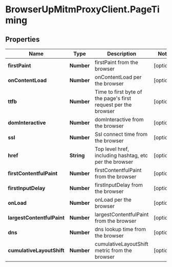 # BrowserUpMitmProxyClient.PageTiming

## Properties

Name | Type | Description | Notes
------------ | ------------- | ------------- | -------------
**firstPaint** | **Number** | firstPaint from the browser | [optional] 
**onContentLoad** | **Number** | onContentLoad per the browser | [optional] 
**ttfb** | **Number** | Time to first byte of the page&#39;s first request per the browser | [optional] 
**domInteractive** | **Number** | domInteractive from the browser | [optional] 
**ssl** | **Number** | Ssl connect time from the browser | [optional] 
**href** | **String** | Top level href, including hashtag, etc per the browser | [optional] 
**firstContentfulPaint** | **Number** | firstContentfulPaint from the browser | [optional] 
**firstInputDelay** | **Number** | firstInputDelay from the browser | [optional] 
**onLoad** | **Number** | onLoad per the browser | [optional] 
**largestContentfulPaint** | **Number** | largestContentfulPaint from the browser | [optional] 
**dns** | **Number** | dns lookup time from the browser | [optional] 
**cumulativeLayoutShift** | **Number** | cumulativeLayoutShift metric from the browser | [optional] 


